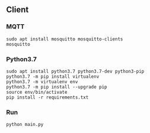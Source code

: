 ## Client

### MQTT
```
sudo apt install mosquitto mosquitto-clients
mosquitto
```

### Python3.7
```
sudo apt install python3.7 python3.7-dev python3-pip
python3.7 -m pip install virtualenv
python3.7 -m virtualenv env
python3.7 -m pip install --upgrade pip
source env/bin/activate
pip install -r requirements.txt
```

### Run
```
python main.py
```
